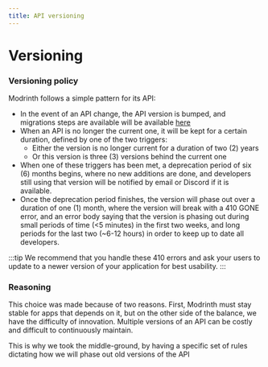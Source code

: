 ```yaml
---
title: API versioning
---
```


# Versioning
### Versioning policy
Modrinth follows a simple pattern for its API:
- In the event of an API change, the API version is bumped, and migrations steps are available will be available [here](../migrations/migrations.md)
- When an API is no longer the current one, it will be kept for a certain duration, defined by one of the two triggers:
    - Either the version is no longer current for a duration of two (2) years
    - Or this version is three (3) versions behind the current one
- When one of these triggers has been met, a deprecation period of six (6) months begins, where no new additions are done, and developers still using that version will be notified by email or Discord if it is available.
- Once the deprecation period finishes, the version will phase out over a duration of one (1) month, where the version will break with a 410 GONE error, and an error body saying that the version is phasing out during small periods of time (<5 minutes) in the first two weeks, and long periods for the last two (~6-12 hours) in order to keep up to date all developers.

:::tip
  We recommend that you handle these 410 errors and ask your users to update to a newer version of your application for best usability.
:::
### Reasoning

This choice was made because of two reasons. First, Modrinth must stay stable for apps that depends on it, but on the other side of the balance, we have the difficulty of innovation. Multiple versions of an API can be costly and difficult to continuously maintain.

This is why we took the middle-ground, by having a specific set of rules dictating how we will phase out old versions of the API

